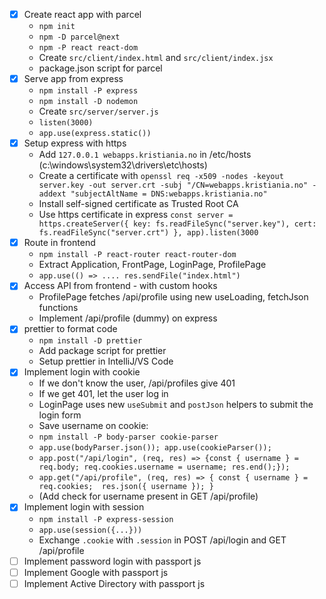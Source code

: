 

* [x] Create react app with parcel
  * `npm init`
  * `npm -D parcel@next`
  * `npm -P react react-dom`
  * Create `src/client/index.html` and `src/client/index.jsx`
  * package.json script for parcel
* [x] Serve app from express
  * `npm install -P express`
  * `npm install -D nodemon`
  * Create `src/server/server.js`
  * `listen(3000)`
  * `app.use(express.static())`
* [x] Setup express with https
  * Add `127.0.0.1 webapps.kristiania.no` in /etc/hosts (c:\windows\system32\drivers\etc\hosts)
  * Create a certificate with `openssl req -x509 -nodes -keyout server.key -out server.crt -subj "/CN=webapps.kristiania.no" -addext "subjectAltName = DNS:webapps.kristiania.no"`
  * Install self-signed certificate as Trusted Root CA
  * Use https certificate in express `const server = https.createServer({ key: fs.readFileSync("server.key"), cert: fs.readFileSync("server.crt") }, app).listen(3000`
* [x] Route in frontend
  * `npm install -P react-router react-router-dom`
  * Extract Application, FrontPage, LoginPage, ProfilePage
  * `app.use(() => .... res.sendFile("index.html")`
* [x] Access API from frontend - with custom hooks
  * ProfilePage fetches /api/profile using new useLoading, fetchJson functions
  * Implement /api/profile (dummy) on express
* [x] prettier to format code
  * `npm install -D prettier`
  * Add package script for prettier
  * Setup prettier in IntelliJ/VS Code
* [x] Implement login with cookie
  * If we don't know the user, /api/profiles give 401
  * If we get 401, let the user log in
  * LoginPage uses new `useSubmit` and `postJson` helpers to submit the login form
  * Save username on cookie:
  * `npm install -P body-parser cookie-parser`
  * `app.use(bodyParser.json()); app.use(cookieParser());`
  * `app.post("/api/login", (req, res) => {const { username } = req.body; req.cookies.username = username; res.end();});`
  * `app.get("/api/profile", (req, res) => { const { username } = req.cookies;  res.json({ username }); }`
  * (Add check for username present in GET /api/profile)
* [x] Implement login with session
  * `npm install -P express-session`
  * `app.use(session({...}))`
  * Exchange `.cookie` with `.session` in POST /api/login and GET /api/profile
* [ ] Implement password login with passport js
* [ ] Implement Google with passport js
* [ ] Implement Active Directory with passport js

